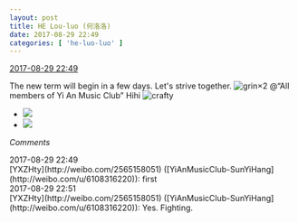```yaml
---
layout: post
title: HE Lou-luo (何洛洛)
date: 2017-08-29 22:49
categories: [ 'he-luo-luo' ]
---
```


<div class="weibo-info">
  <a href="http://weibo.com/6117570574/Fjogkar0c">2017-08-29 22:49</a>
</div>

The new term will begin in a few days. Let's strive together. ![grin](http://img.t.sinajs.cn/t4/appstyle/expression/ext/normal/50/pcmoren_huaixiao_org.png)×2 @“All members of Yi An Music Club” Hihi ![crafty](http://img.t.sinajs.cn/t4/appstyle/expression/ext/normal/6d/yx_org.gif)

<!-- more -->

<ul class="weibo-pic-list-1">
  <li class="weibo-pic">
    <a href="http://wx4.sinaimg.cn/mw690/006G0Hz8gy1fj0yzx6auij31491zku0x.jpg"><img src="http://wx4.sinaimg.cn/thumb150/006G0Hz8gy1fj0yzx6auij31491zku0x.jpg" /></a>
  </li>
  <li class="weibo-pic">
    <a href="http://wx1.sinaimg.cn/mw690/006G0Hz8gy1fj0yzpyybmj31491zk4qq.jpg"><img src="http://wx1.sinaimg.cn/thumb150/006G0Hz8gy1fj0yzpyybmj31491zk4qq.jpg" /></a>
  </li>
</ul>

*Comments*

<div class="weibo-info">2017-08-29 22:49</div>
[YXZHty](http://weibo.com/2565158051) ([YiAnMusicClub-SunYiHang](http://weibo.com/u/6108316220)): first

<div class="weibo-info">2017-08-29 22:51</div>
[YXZHty](http://weibo.com/2565158051) ([YiAnMusicClub-SunYiHang](http://weibo.com/u/6108316220)): Yes. Fighting.

